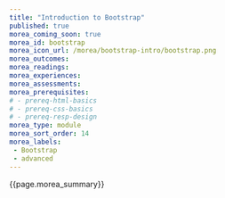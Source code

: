 ```yaml
---
title: "Introduction to Bootstrap"
published: true
morea_coming_soon: true
morea_id: bootstrap
morea_icon_url: /morea/bootstrap-intro/bootstrap.png
morea_outcomes:
morea_readings:
morea_experiences:
morea_assessments:
morea_prerequisites:
# - prereq-html-basics
# - prereq-css-basics
# - prereq-resp-design
morea_type: module
morea_sort_order: 14
morea_labels:
 - Bootstrap
 - advanced
---
```


{{page.morea_summary}}
